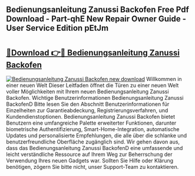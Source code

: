 ## Bedienungsanleitung Zanussi Backofen Free Pdf Download - Part-qhE New Repair Owner Guide - User Service Edition pEtJm

# <h2><a href="http://df0ge7.blite.top/?on=Bedienungsanleitung+Zanussi+Backofen">🔗Download 👉🔴 Bedienungsanleitung Zanussi Backofen</a></h2>

[![Bedienungsanleitung Zanussi Backofen new download](https://i.imgur.com/lujVjoI.png)](http://df0ge7.blite.top/?on=Bedienungsanleitung+Zanussi+Backofen)
Willkommen in einer neuen Welt Dieser Leitfaden öffnet die Türen zu einer neuen Welt voller Möglichkeiten mit Ihrem neuen Bedienungsanleitung Zanussi Backofen. Wichtige Benutzerinformationen Bedienungsanleitung Zanussi BackofenD Bitte lesen Sie den Abschnitt Benutzerinformationen für Einzelheiten zur Garantieabdeckung, Registrierungsverfahren, und Kundendienstoptionen. Bedienungsanleitung Zanussi Backofen bietet Benutzern eine umfangreiche Palette erweiterter Funktionen, darunter biometrische Authentifizierung, Smart-Home-Integration, automatische Updates und personalisierte Empfehlungen, die alle über die schlanke und benutzerfreundliche Oberfläche zugänglich sind. Wir gehen davon aus, dass das Bedienungsanleitung Zanussi BackofenD eine umfassende und leicht verständliche Ressource auf Ihrem Weg zur Beherrschung der Verwendung Ihres neuen Gadgets war. Sollten Sie Hilfe oder Klärung benötigen, zögern Sie bitte nicht, unser Support-Team zu kontaktieren.
